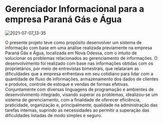 # Gerenciador Informacional para a empresa Paraná Gás e Água
![2021-07-07_13-35](https://user-images.githubusercontent.com/81399071/124797381-91a30d00-df28-11eb-9d0c-c2168b13c77b.png)

O presente projeto teve como propósito desenvolver um sistema de informação com base em uma análise realizada previamente na empresa Paraná Gás e Água, localizada em Nova Odessa, com o intuito de solucionar os problemas relacionados ao gerenciamento de informações. O desenvolvimento foi realizado com base nas informações obtidas com os proprietários, por meio de entrevistas bimestrais, que relataram as dificuldades que a empresa enfrentava em seu cotidiano para lidar com a quantidade de fluxo de informações, armazenamento dos dados de clientes e produtos, controle de estoque e vendas de formas efetivas. Conjuntamente com diversas linguagens de programação e ambientes de desenvolvimento integrado, visando superar os problemas, idealizou-se um sistema de gerenciamento, com a finalidade de oferecer eficiência, praticidade, organização e, principalmente, qualidade na administração das tarefas internas, suprindo as necessidades ao permitir a superação das dificuldades listadas de modo simples e seguro.

